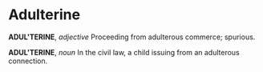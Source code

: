 # Adulterine

**ADUL'TERINE**, _adjective_ Proceeding from adulterous commerce; spurious.

**ADUL'TERINE**, _noun_ In the civil law, a child issuing from an adulterous connection.